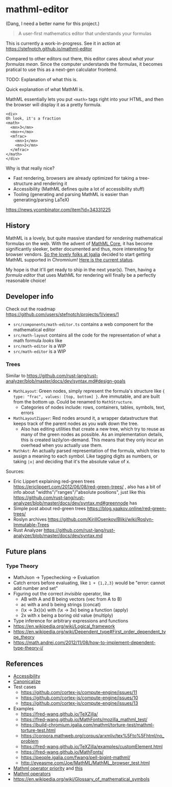 # mathml-editor

(Dang, I need a better name for this project.)

> A user-first mathematics editor that understands your formulas

This is currently a work-in-progress. See it in action at https://stefnotch.github.io/mathml-editor

Compared to other editors out there, this editor cares about *what your formulas mean*. Since the computer understands the formulas, it becomes pratical to use this as a next-gen calculator frontend.

TODO: 
Explanation of what this is.

Quick explanation of what MathMl is.

MathML essentially lets you put `<math>` tags right into your HTML, and then the browser will display it as a pretty formula.
```mathml
<div>
Oh look, it's a fraction
<math>
  <mn>3</mn>
  <mo>+</mo>
  <mfrac>
    <mn>1</mn>
    <mn>2</mn>
  </mfrac>
</math>
</div>
```

Why is that really nice?
- Fast rendering, browsers are already optimized for taking a tree-structure and rendering it
- Accessibility (MathML defines quite a lot of accessibility stuff)
- Tooling (generating and parsing MathML is easier than generating/parsing LaTeX)

https://news.ycombinator.com/item?id=34331225

## History

MathML is a lovely, but quite massive standard for _rendering_ mathematical formulas on the web.
With the advent of [MathML Core](https://w3c.github.io/mathml-core/#introduction), it has become significantly sleeker, better documented and thus, more interesting for browser vendors. [So the lovely folks at Igalia](https://mathml.igalia.com/) decided to start getting MathML supported in Chromnium! [Here is the current status](https://chromestatus.com/feature/5240822173794304).

My hope is that it'll get ready to ship in the next year(s). Then, having a _formula editor_ that uses MathML for rendering will finally be a perfectly reasonable choice!

## Developer info

Check out the roadmap https://github.com/users/stefnotch/projects/1/views/1

- `src/components/math-editor.ts` contains a web component for the mathematical editor
- `src/math-layout` contains all the code for the representation of what a math formula _looks_ like
- `src/math-editor` is a WIP
- `src/math-editor` is a WIP

### Trees

Similar to https://github.com/rust-lang/rust-analyzer/blob/master/docs/dev/syntax.md#design-goals

- `MathLayout`: Green nodes, simply represent the formula's structure like `{ type: "frac", values: [top, bottom] }`. Are immutable, and are built from the bottom up. Could be renamed to `MathStructure`.
  - Categories of nodes include: rows, containers, tables, symbols, text, errors
- `MathLayoutZipper`: Red nodes around it, a wrapper datastructure that keeps track of the parent nodes as you walk down the tree.
  - Also has editing utilities that create a new tree, which try to reuse as many of the green nodes as possible. As an implementation details, this is created lazily/on-demand. This means that they only incur an overhead when you actually use them.
- `MathAst`: An actually parsed representation of the formula, which tries to assign a meaning to each symbol. Like tagging digits as numbers, or taking `|x|` and deciding that it's the absolute value of x.

Sources:

- Eric Lippert explaining red-green trees https://ericlippert.com/2012/06/08/red-green-trees/ , also has a bit of info about "widths"/"ranges"/"absolute positions", just like this https://github.com/rust-lang/rust-analyzer/blob/master/docs/dev/syntax.md#greennode has
- Simple post about red-green trees https://blog.yaakov.online/red-green-trees/
- Roslyn archives https://github.com/KirillOsenkov/Bliki/wiki/Roslyn-Immutable-Trees
- Rust Analyzer https://github.com/rust-lang/rust-analyzer/blob/master/docs/dev/syntax.md

## Future plans



### Type Theory

- MathJson -> Typechecking -> Evaluation
- Catch errors before evaluating, like `1 + {1,2,3}` would be "error: cannot add number and set"
- Figuring out the correct _invisible_ operator, like
  - AB with A and B being vectors (vec from A to B)
  - ac with a and b being strings (concat)
  - (\x -> 3x)(x) with (\x -> 3x) being a function (apply)
  - 2x with x being a boring old value (multiply)
- Type inference for arbitrary expressions and functions
- https://en.wikipedia.org/wiki/Logical_framework
- https://en.wikipedia.org/wiki/Dependent_type#First_order_dependent_type_theory
- https://math.andrej.com/2012/11/08/how-to-implement-dependent-type-theory-i/

## References

- [Accessibility](https://www.hawkeslearning.com/Accessibility/guides/mathml_content.html#workNotes)
- [Canonicalize](https://github.com/NSoiffer/MathCAT/blob/main/src/canonicalize.rs)
- Test cases
  - https://github.com/cortex-js/compute-engine/issues/11
  - https://github.com/cortex-js/compute-engine/issues/10
  - https://github.com/cortex-js/compute-engine/issues/13
- Examples
  - https://fred-wang.github.io/TeXZilla/
  - https://fred-wang.github.io/MathFonts/mozilla_mathml_test/
  - https://build-chromium.igalia.com/mathml/torture-test/mathml-torture-test.html
  - https://corpora.mathweb.org/corpus/arxmliv/tex%5Fto%5Fhtml/no_problem
  - https://fred-wang.github.io/TeXZilla/examples/customElement.html
  - https://fred-wang.github.io/MathFonts/
  - https://people.igalia.com/fwang/pell-bigint-mathml/
  - http://eyeasme.com/Joe/MathML/MathML_browser_test.html
- [Mathml operator priority](https://github.com/w3c/mathml/issues/161) and [this](https://www.w3.org/TR/MathML3/appendixc.html)
- [Mathml operators](https://w3c.github.io/mathml-core/#operator-tables)
- https://en.wikipedia.org/wiki/Glossary_of_mathematical_symbols
